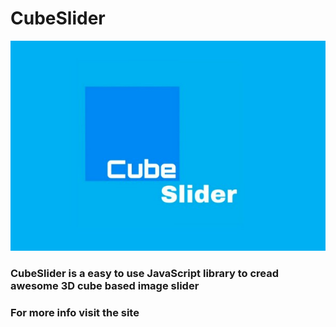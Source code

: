 # CubeSlider
![CubeSlider logo](cubeslider.jpg)
### CubeSlider is a easy to use JavaScript library to cread awesome 3D cube based image slider

### For more info visit the site